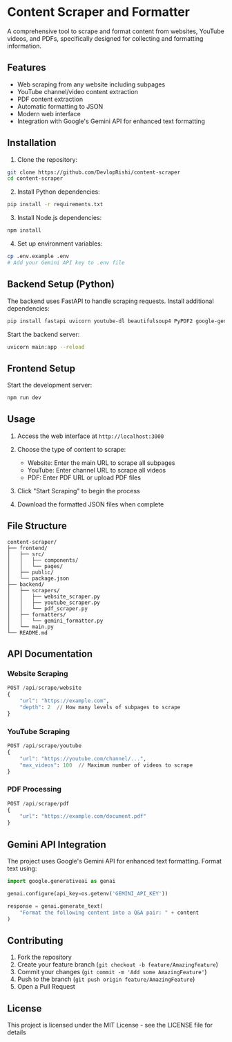 # Content Scraper and Formatter

A comprehensive tool to scrape and format content from websites, YouTube videos, and PDFs, specifically designed for collecting and formatting information.

## Features

- Web scraping from any website including subpages
- YouTube channel/video content extraction
- PDF content extraction
- Automatic formatting to JSON
- Modern web interface
- Integration with Google's Gemini API for enhanced text formatting

## Installation

1. Clone the repository:
```bash
git clone https://github.com/DevlopRishi/content-scraper
cd content-scraper
```

2. Install Python dependencies:
```bash
pip install -r requirements.txt
```

3. Install Node.js dependencies:
```bash
npm install
```

4. Set up environment variables:
```bash
cp .env.example .env
# Add your Gemini API key to .env file
```

## Backend Setup (Python)

The backend uses FastAPI to handle scraping requests. Install additional dependencies:

```bash
pip install fastapi uvicorn youtube-dl beautifulsoup4 PyPDF2 google-generativeai
```

Start the backend server:
```bash
uvicorn main:app --reload
```

## Frontend Setup

Start the development server:
```bash
npm run dev
```

## Usage

1. Access the web interface at `http://localhost:3000`

2. Choose the type of content to scrape:
   - Website: Enter the main URL to scrape all subpages
   - YouTube: Enter channel URL to scrape all videos
   - PDF: Enter PDF URL or upload PDF files

3. Click "Start Scraping" to begin the process

4. Download the formatted JSON files when complete

## File Structure

```
content-scraper/
├── frontend/
│   ├── src/
│   │   ├── components/
│   │   └── pages/
│   ├── public/
│   └── package.json
├── backend/
│   ├── scrapers/
│   │   ├── website_scraper.py
│   │   ├── youtube_scraper.py
│   │   └── pdf_scraper.py
│   ├── formatters/
│   │   └── gemini_formatter.py
│   └── main.py
└── README.md
```

## API Documentation

### Website Scraping
```python
POST /api/scrape/website
{
    "url": "https://example.com",
    "depth": 2  // How many levels of subpages to scrape
}
```

### YouTube Scraping
```python
POST /api/scrape/youtube
{
    "url": "https://youtube.com/channel/...",
    "max_videos": 100  // Maximum number of videos to scrape
}
```

### PDF Processing
```python
POST /api/scrape/pdf
{
    "url": "https://example.com/document.pdf"
}
```

## Gemini API Integration

The project uses Google's Gemini API for enhanced text formatting. Format text using:

```python
import google.generativeai as genai

genai.configure(api_key=os.getenv('GEMINI_API_KEY'))

response = genai.generate_text(
    "Format the following content into a Q&A pair: " + content
)
```

## Contributing

1. Fork the repository
2. Create your feature branch (`git checkout -b feature/AmazingFeature`)
3. Commit your changes (`git commit -m 'Add some AmazingFeature'`)
4. Push to the branch (`git push origin feature/AmazingFeature`)
5. Open a Pull Request

## License

This project is licensed under the MIT License - see the LICENSE file for details

